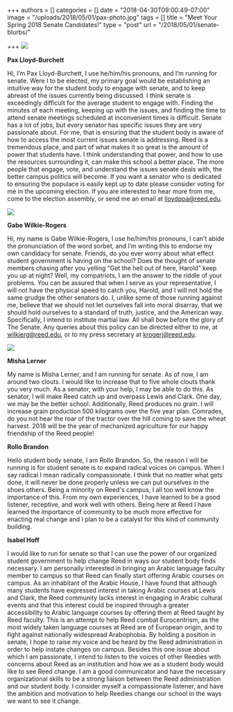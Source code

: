 +++
authors = []
categories = []
date = "2018-04-30T09:00:49-07:00"
image = "/uploads/2018/05/01/pax-photo.jpg"
tags = []
title = "Meet Your Spring 2018 Senate Candidates!"
type = "post"
url = "/2018/05/01/senate-blurbs/"

+++
![](/uploads/2018/05/01/pax-photo.jpg)

**Pax Lloyd-Burchett**

Hi, I’m Pax Lloyd-Burchett, I use he/him/his pronouns, and I’m running for senate. Were I to be elected, my primary goal would be establishing an intuitive way for the student body to engage with senate, and to keep abreast of the issues currently being discussed. I think senate is exceedingly difficult for the average student to engage with. Finding the minutes of each meeting, keeping up with the issues, and finding the time to attend senate meetings scheduled at inconvenient times is difficult. Senate has a lot of jobs, but every senator has specific issues they are very passionate about. For me, that is ensuring that the student body is aware of how to access the most current issues senate is addressing. Reed is a tremendous place, and part of what makes it so great is the amount of power that students have. I think understanding that power, and how to use the resources surrounding it, can make this school a better place. The more people that engage, vote, and understand the issues senate deals with, the better campus politics will become. If you want a senator who is dedicated to ensuring the populace is easily kept up to date please consider voting for me in the upcoming election. If you are interested to hear more from me, come to the election assembly, or send me an email at [lloydppa@reed.edu](mailto:lloydppa@reed.edu).

![](/uploads/2018/05/01/gabe-photo.jpg)

**Gabe Wilkie-Rogers**

Hi, my name is Gabe Wilkie-Rogers, I use he/him/his pronouns, I can’t abide the pronunciation of the word sorbet, and I’m writing this to endorse my own candidacy for senate. Friends, do you ever worry about what effect student government is having on the school? Does the thought of senate members chasing after you yelling “Get the hell out of here, Harold” keep you up at night? Well, my compatriots, I am the answer to the riddle of your problems. You can be assured that when I serve as your representative, I will not have the physical speed to catch you, Harold, and I will not hold the same grudge the other senators do. I, unlike some of those running against me, believe that we should not let ourselves fall into moral disarray, that we should hold ourselves to a standard of truth, justice, and the American way. Specifically, I intend to institute martial law. All shall bow before the glory of The Senate. Any queries about this policy can be directed either to me, at [wilkierg@reed.edu](mailto:wilkierg@reed.edu), or to my press secretary at [krogerj@reed.edu](mailto:krogerj@reed.edu).

![](/uploads/2018/05/01/misha-photo.jpg)

**Misha Lerner**

My name is Misha Lerner, and I am running for senate. As of now, I am around two clouts. I would like to increase that to five whole clouts thank you very much. As a senator, with your help, I may be able to do this. As senator, I will make Reed catch up and overpass Lewis and Clark. One day, we may be the better school. Additionally, Reed produces no grain. I will increase grain production 500 kilograms over the five year plan. Comrades, do you not hear the roar of the tractor over the hill coming to save the wheat harvest. 2018 will be the year of mechanized agriculture for our happy friendship of the Reed people!

**Rollo Brandon**

Hello student body senate, I am Rollo Brandon. So, the reason I will be running is for student senate is to expand radical voices on campus. When I say radical I mean radically compassionate. I think that no matter what gets done, it will never be done properly unless we can put ourselves in the shoes others. Being a minority on Reed's campus, I all too well know the importance of this. From my own experiences, I have learned to be a good listener, receptive, and work well with others. Being here at Reed I have learned the importance of community to be much more effective for enacting real change and I plan to be a catalyst for this kind of community building.

**Isabel Hoff**

I would like to run for senate so that I can use the power of our organized student government to help change Reed in ways our student body finds necessary. I am personally interested in bringing an Arabic language faculty member to campus so that Reed can finally start offering Arabic courses on campus. As an inhabitant of the Arabic House, I have found that although many students have expressed interest in taking Arabic courses at Lewis and Clark, the Reed community lacks interest in engaging in Arabic cultural events and that this interest could be inspired through a greater accessibility to Arabic language courses by offering them at Reed taught by Reed faculty. This is an attempt to help Reed combat Eurocentrism, as the most widely taken language courses at Reed are of European origin, and to fight against nationally widespread Arabophobia. By holding a position in senate, I hope to raise my voice and be heard by the Reed administration in order to help instate changes on campus. Besides this one issue about which I am passionate, I intend to listen to the voices of other Reedies with concerns about Reed as an institution and how we as a student body would like to see Reed change. I am a good communicator and have the necessary organizational skills to be a strong liaison between the Reed administration and our student body. I consider myself a compassionate listener, and have the ambition and motivation to help Reedies change our school in the ways we want to see it change.